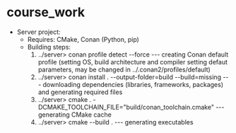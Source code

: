 # course_work

- Server project:
   - Requires: CMake, Conan (Python, pip)
   - Building steps:
        1. ../server> conan profile detect --force --- creating Conan default profile (setting OS, build architecture and compiler setting defaut parameters, may be changed in ../.conan2/profiles/default)
        2. ../server> conan install . --output-folder=build --build=missing --- downloading dependencies (libraries, frameworks, packages) and generating required files
        3. ../server> cmake . -DCMAKE_TOOLCHAIN_FILE="build/conan_toolchain.cmake" --- generating CMake cache
        4. ../server> cmake --build . --- generating executables

